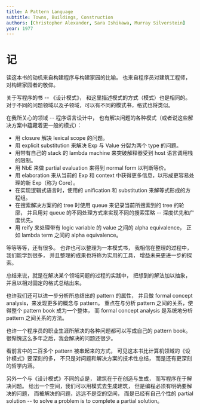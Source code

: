 ```yaml
---
title: A Pattern Language
subtitle: Towns, Buildings, Construction
authors: [Christopher Alexander, Sara Ishikawa, Murray Silverstein]
year: 1977
---
```


# 记

读这本书的动机来自构建程序与构建家园的比喻。
也来自程序员对建筑工程师，对构建家园者的敬仰。

关于写程序的书 -- 《设计模式》，
和这里描述模式的方式（模式）也是相同的。
对于不同的问题领域以及子领域，可以有不同的模式书，格式也将类似。

在我所关心的领域 -- 程序语言设计中，
也有解决问题的各种模式（或者说这些解决方案中蕴藏着更一般的模式）：

- 用 closure 解决 lexical scope 的问题。
- 用 explicit substitution 来解决 Exp 与 Value 分裂为两个 type 的问题。
- 用带有自己的 stack 的 lambda machine 来突破解释器受到 host 语言调用栈的限制。
- 用 NbE 来做 partial evaluation 来得到 normal form 以判断等价。
- 用 elaboration 来从当前的 Exp 和 context 中获得更多信息，以形成更容易处理的新 Exp（称为 Core）。
- 在实现逻辑式语言时，使用的 unification 和 substitution 来解等式形成的方程组。
- 在搜索解决方案的的 tree 时使用 queue 来记录当前所搜索到的 tree 的轮廓，
  并且用对 queue 的不同处理方式来实现不同的搜索策略 -- 深度优先和广度优先。
- 用 reify 来处理带有 logic variable 的 value 之间的 alpha equivalence，
  正如 lambda term 之间的 alpha equivalence。

等等等等，还有很多。
也许也可以整理为一本模式书，
我相信在整理的过程中，我们能学到很多，
并且整理的成果也将称为实用的工具，
增益未来更进一步的探索。

总结来说，就是在解决某个领域问题的过程的实践中，
把想到的解法加以抽象，并且以相对固定的格式总结出来。

也许我们还可以进一步分析所总结出的 pattern 的属性，
并且做 formal concept analysis，来发现更多的概念与 pattern。
重点在与分析 pattern 之间的关系，使得整个 pattern book 成为一个整体，
而 formal concept analysis 是系统地分析 pattern 之间关系的方法。

也许一个程序员的职业生涯所解决的各种问题都可以写成自己的 pattern book。
很惭愧这么多年之后，我会解决的问题还很少。

看前言中的二百多个 pattern 被串起来的方式，
可见这本书比计算机领域的《设计模式》要深刻的多，
不只是对问题和解决方案的技术性总结，
而是还有更深刻的哲学内涵。

另外一个与《设计模式》不同的点是，
建筑在于在创造与生成，
而写程序在于解决问题。
给出一个空间，我们可以用模式去生成建筑，
但是编程必须有明确要解决的问题，
而被解决的问题，远远不是空的空间，
而是已经有自己个性的 partial solution
-- to solve a problem is to complete a partial solution。
